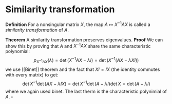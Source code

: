 # Similarity transformation

**Definition** For a nonsingular matrix $X$, the map $A \mapsto X^{-1}AX$ is called a _similarity transformation_ of $A$.

**Theorem** A similarity transformation preserves eigenvalues.
**Proof** We can show this by proving that $A$ and $X^{-1}AX$ share the same characteristic polynomial:
$$
p_{X^{-1}AX}(\lambda) = \det{(X^{-1}AX-\lambda I)} = \det{(X^{-1}(AX-\lambda XI))}
$$
we use [[Binet]] theorem and the fact that $XI = IX$ (the identity commutes with every matrix) to get:
$$
\det{X^{-1}} \det{(AX-\lambda IX)} = \det{X^{-1}} \det{(A-\lambda I)}\det{X} = \det{(A-\lambda I)}
$$
where we again used binet. The last therm is the characteristic polynimial of $A$. $\square$
